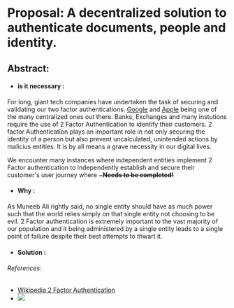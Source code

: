 # Proposal: A decentralized solution to authenticate documents, people and identity.

## Abstract: 

- #### is it necessary :
For long, giant tech companies have undertaken the task of securing and validating our two factor authentications. [Google](https://www.google.com/landing/2step/) and [Apple](https://support.apple.com/en-in/HT204915) being one of the many centralized ones out there. 
Banks, Exchanges and many instutions require the use of 2 Factor Authentication to identify their customers. 2 factor Authentication plays an important role in not only securing the identity of a person but also prevent uncalculated, unintended actions by malicius entities. It is by all means a grave necessity in our digital lives.

We encounter many instances where independent entities implement 2 Factor authentication to independently establish and secure their customer's user journey where ~~~__Needs to be completed!__~~

- #### Why :

As Muneeb Ali rightly said, no single entity should have as much power such that the world relies simply on that single entity not choosing to be evil. 2 Factor authentication is extremely important to the vast majority of our population and it being administered by a single entity leads to a single point of failure despite their best attempts to thwart it.

- #### Solution :



###### References:
- [Wikipedia 2 Factor Authentication](https://en.wikipedia.org/wiki/Multi-factor_authentication)
- [![](https://img.youtube.com/vi/qtOIh93Hvuw/maxresdefault.jpg)](https://www.youtube.com/watch?v=qtOIh93Hvuw)
